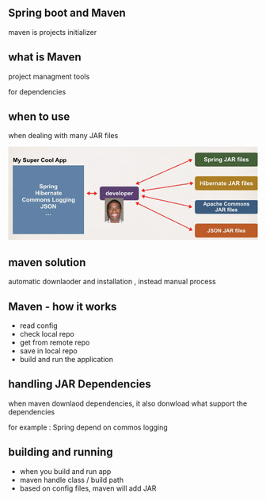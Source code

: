 ## Spring boot and Maven

maven is projects initializer

## what is Maven

project managment tools

for dependencies

## when to use

when dealing with many JAR files

![1751967777467](image/note/1751967777467.png)

## maven solution

automatic downlaoder and installation , instead manual process

## Maven - how it works

- read config
- check local repo
- get from remote repo
- save in local repo
- build and run the application

## handling JAR Dependencies

when maven downlaod dependencies, it also donwload what support the dependencies

for example : Spring depend on commos logging

## building and running

- when you build and run app
- maven handle class / build path
- based on config files, maven will add JAR
